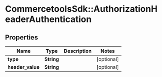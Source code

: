 # CommercetoolsSdk::AuthorizationHeaderAuthentication

## Properties
Name | Type | Description | Notes
------------ | ------------- | ------------- | -------------
**type** | **String** |  | [optional] 
**header_value** | **String** |  | [optional] 

